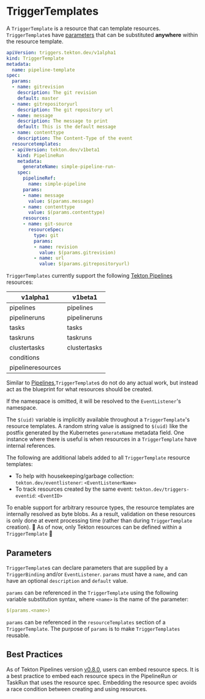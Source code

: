 <!--
---
linkTitle: "Trigger Templates"
weight: 3
---
-->
# TriggerTemplates

A `TriggerTemplate` is a resource that can template resources.
`TriggerTemplate`s have [parameters](#parameters) that can be substituted
**anywhere** within the resource template.

<!-- FILE: examples/triggertemplates/triggertemplate.yaml -->
```YAML
apiVersion: triggers.tekton.dev/v1alpha1
kind: TriggerTemplate
metadata:
  name: pipeline-template
spec:
  params:
  - name: gitrevision
    description: The git revision
    default: master
  - name: gitrepositoryurl
    description: The git repository url
  - name: message
    description: The message to print
    default: This is the default message
  - name: contenttype
    description: The Content-Type of the event
  resourcetemplates:
  - apiVersion: tekton.dev/v1beta1
    kind: PipelineRun
    metadata:
      generateName: simple-pipeline-run-
    spec:
      pipelineRef:
        name: simple-pipeline
      params:
      - name: message
        value: $(params.message)
      - name: contenttype
        value: $(params.contenttype)
      resources:
      - name: git-source
        resourceSpec:
          type: git
          params:
          - name: revision
            value: $(params.gitrevision)
          - name: url
            value: $(params.gitrepositoryurl)
```

`TriggerTemplates` currently support the following [Tekton Pipelines](https://github.com/tektoncd/pipelines) resources:

v1alpha1          | v1beta1
------------------|---------
pipelines         | pipelines
pipelineruns      | pipelineruns
tasks             | tasks
taskruns          | taskruns
clustertasks      | clustertasks
conditions        |
pipelineresources |

Similar to
[Pipelines](https://github.com/tektoncd/pipeline/blob/master/docs/pipelines.md),`TriggerTemplate`s
do not do any actual work, but instead act as the blueprint for what resources
should be created.

If the namespace is omitted, it will be resolved to the `EventListener`'s
namespace.

The `$(uid)` variable is implicitly available throughout a `TriggerTemplate`'s
resource templates. A random string value is assigned to `$(uid)` like the
postfix generated by the Kubernetes `generateName` metadata field. One instance
where there is useful is when resources in a `TriggerTemplate` have internal
references.

The following are additional labels added to all `TriggerTemplate` resource
templates:

- To help with housekeeping/garbage collection: `tekton.dev/eventlistener`:
  `<EventListenerName>`
- To track resources created by the same event: `tekton.dev/triggers-eventid`:
  `<EventID>`

To enable support for arbitrary resource types, the resource templates are
internally resolved as byte blobs. As a result, validation on these resources is
only done at event processing time (rather than during `TriggerTemplate`
creation). :rotating_light: As of now, only Tekton resources can be defined
within a `TriggerTemplate` :rotating_light:

## Parameters

`TriggerTemplate`s can declare parameters that are supplied by a
`TriggerBinding` and/or `EventListener`. `params` must have a `name`, and can
have an optional `description` and `default` value.

`params` can be referenced in the `TriggerTemplate` using the following variable
substitution syntax, where `<name>` is the name of the parameter:

```YAML
$(params.<name>)
```

`params` can be referenced in the `resourceTemplates` section of a
`TriggerTemplate`. The purpose of `params` is to make `TriggerTemplates`
reusable.

## Best Practices

As of Tekton Pipelines version
[v0.8.0](https://github.com/tektoncd/pipeline/releases/tag/v0.8.0), users can
embed resource specs. It is a best practice to embed each resource specs in the
PipelineRun or TaskRun that uses the resource spec. Embedding the resource spec
avoids a race condition between creating and using resources.
